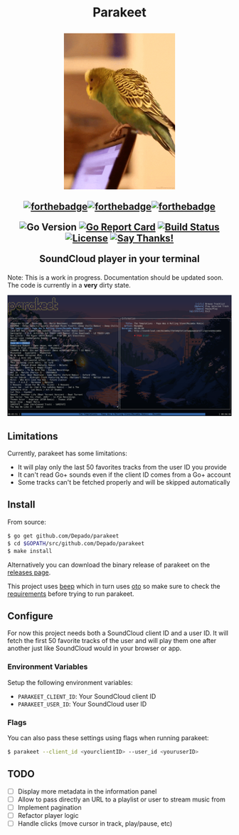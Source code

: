 <h1 align="center">Parakeet</h1>
<h2 align="center">
  <img src="img/parakeet.gif" alt="mascot" height="350px">

  [![forthebadge](https://forthebadge.com/images/badges/made-with-go.svg)](https://forthebadge.com)[![forthebadge](https://forthebadge.com/images/badges/built-with-love.svg)](https://forthebadge.com)[![forthebadge](https://forthebadge.com/images/badges/uses-badges.svg)](https://forthebadge.com)

  ![Go Version](https://img.shields.io/badge/Go%20Version-latest-brightgreen.svg)
  [![Go Report Card](https://goreportcard.com/badge/github.com/Depado/parakeet)](https://goreportcard.com/report/github.com/Depado/parakeet)
  [![Build Status](https://drone.depa.do/api/badges/Depado/parakeet/status.svg)](https://drone.depa.do/Depado/parakeet)
  [![License](https://img.shields.io/badge/license-MIT-blue.svg)](https://github.com/Depado/parakeet/blob/master/LICENSE)
  [![Say Thanks!](https://img.shields.io/badge/Say%20Thanks-!-1EAEDB.svg)](https://saythanks.io/to/Depado)

  SoundCloud player in your terminal
</h2>

Note: This is a work in progress. Documentation should be updated soon.
The code is currently in a **very** dirty state.

![screenshot](img/screenshot.png)

## Limitations

Currently, parakeet has some limitations:

- It will play only the last 50 favorites tracks from the user ID you provide
- It can't read Go+ sounds even if the client ID comes from a Go+ account
- Some tracks can't be fetched properly and will be skipped automatically

## Install

From source:

```sh
$ go get github.com/Depado/parakeet
$ cd $GOPATH/src/github.com/Depado/parakeet
$ make install
```

Alternatively you can download the binary release of parakeet on the 
[releases page](https://github.com/Depado/parakeet/releases).

This project uses [beep](https://github.com/faiface/beep) which in turn uses 
[oto](https://github.com/hajimehoshi/oto) so make sure to check the 
[requirements](https://github.com/hajimehoshi/oto#prerequisite) before trying to 
run parakeet.

## Configure

For now this project needs both a SoundCloud client ID and a user ID. It will
fetch the first 50 favorite tracks of the user and will play them one after
another just like SoundCloud would in your browser or app.

### Environment Variables

Setup the following environment variables:

- `PARAKEET_CLIENT_ID`: Your SoundCloud client ID
- `PARAKEET_USER_ID`: Your SoundCloud user ID

### Flags

You can also pass these settings using flags when running parakeet:

```sh
$ parakeet --client_id <yourclientID> --user_id <youruserID>
```

## TODO

- [ ] Display more metadata in the information panel
- [ ] Allow to pass directly an URL to a playlist or user to stream music from
- [ ] Implement pagination
- [ ] Refactor player logic
- [ ] Handle clicks (move cursor in track, play/pause, etc)